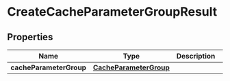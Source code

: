 

# CreateCacheParameterGroupResult


## Properties

| Name | Type | Description | Notes |
|------------ | ------------- | ------------- | -------------|
|**cacheParameterGroup** | [**CacheParameterGroup**](CacheParameterGroup.md) |  |  [optional] |




